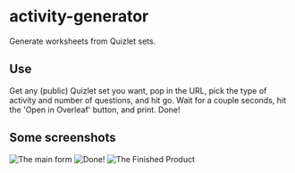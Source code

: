 # activity-generator
Generate worksheets from Quizlet sets.

## Use
Get any (public) Quizlet set you want, pop in the URL, pick the type of activity and number of questions, and hit go. Wait for a couple seconds, hit the 'Open in Overleaf' button, and print. Done!

## Some screenshots
![The main form](https://i.imgur.com/pUJpMry.png)
![Done!](https://i.imgur.com/LDDo0nM.png)
![The Finished Product](https://i.imgur.com/CFSge66.png)


